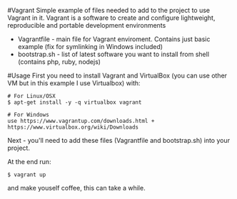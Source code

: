 #Vagrant
Simple example of files needed to add to the project to use Vagrant in it.
Vagrant is a software to create and configure lightweight, reproducible and portable development environments

- Vagrantfile - main file for Vagrant enviroment. Contains just basic example (fix for symlinking in Windows included)
- bootstrap.sh - list of latest software you want to install from shell (contains php, ruby, nodejs)

#Usage
First you need to install Vagrant and VirtualBox (you can use other VM but in this example I use Virtualbox) with:

    # For Linux/OSX
    $ apt-get install -y -q virtualbox vagrant

    # For Windows
    use https://www.vagrantup.com/downloads.html + https://www.virtualbox.org/wiki/Downloads

Next - you'll need to add these files (Vagrantfile and bootstrap.sh) into your project.

At the end run:

    $ vagrant up

and make youself coffee, this can take a while.